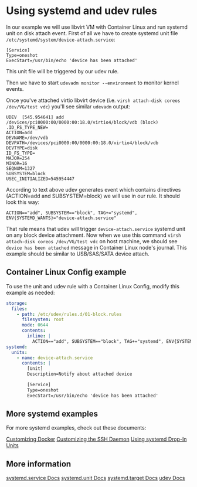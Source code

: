 # Using systemd and udev rules

In our example we will use libvirt VM with Container Linux and run systemd unit on disk attach event. First of all we have to create systemd unit file `/etc/systemd/system/device-attach.service`:

```
[Service]
Type=oneshot
ExecStart=/usr/bin/echo 'device has been attached'
```

This unit file will be triggered by our udev rule.

Then we have to start `udevadm monitor --environment` to monitor kernel events.

Once you've attached virtio libvirt device (i.e. `virsh attach-disk coreos /dev/VG/test vdc`) you'll see similar `udevadm` output:

```
UDEV  [545.954641] add      /devices/pci0000:00/0000:00:18.0/virtio4/block/vdb (block)
.ID_FS_TYPE_NEW=
ACTION=add
DEVNAME=/dev/vdb
DEVPATH=/devices/pci0000:00/0000:00:18.0/virtio4/block/vdb
DEVTYPE=disk
ID_FS_TYPE=
MAJOR=254
MINOR=16
SEQNUM=1327
SUBSYSTEM=block
USEC_INITIALIZED=545954447
```

According to text above udev generates event which contains directives (ACTION=add and SUBSYSTEM=block) we will use in our rule. It should look this way:

```
ACTION=="add", SUBSYSTEM=="block", TAG+="systemd", ENV{SYSTEMD_WANTS}="device-attach.service"
```

That rule means that udev will trigger `device-attach.service` systemd unit on any block device attachment. Now when we use this command `virsh attach-disk coreos /dev/VG/test vdc` on host machine, we should see `device has been attached` message in Container Linux node's journal. This example should be similar to USB/SAS/SATA device attach.

## Container Linux Config example

To use the unit and udev rule with a Container Linux Config, modify this example as needed:

```yaml container-linux-config
storage:
  files:
    - path: /etc/udev/rules.d/01-block.rules 
      filesystem: root
      mode: 0644
      contents:
        inline: |
          ACTION=="add", SUBSYSTEM=="block", TAG+="systemd", ENV{SYSTEMD_WANTS}="device-attach.service"
systemd:
  units:
    - name: device-attach.service
      contents: |
        [Unit]
        Description=Notify about attached device

        [Service]
        Type=oneshot
        ExecStart=/usr/bin/echo 'device has been attached'
```

## More systemd examples

For more systemd examples, check out these documents:

[Customizing Docker][customizing-docker]
[Customizing the SSH Daemon][customizing-sshd]
[Using systemd Drop-In Units][drop-in]

[drop-in]: using-systemd-drop-in-units.md
[customizing-sshd]: customizing-sshd.md#changing-the-sshd-port
[customizing-docker]: customizing-docker.md#using-a-dockercfg-file-for-authentication

## More information

<a class="btn btn-default" href="http://www.freedesktop.org/software/systemd/man/systemd.service.html">systemd.service Docs</a>
<a class="btn btn-default" href="http://www.freedesktop.org/software/systemd/man/systemd.unit.html">systemd.unit Docs</a>
<a class="btn btn-default" href="http://www.freedesktop.org/software/systemd/man/systemd.target.html">systemd.target Docs</a>
<a class="btn btn-default" href="http://www.freedesktop.org/software/systemd/man/udev.html">udev Docs</a>
